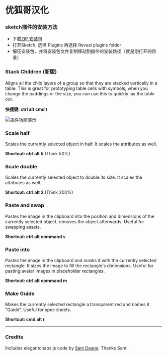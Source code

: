 # 优狐哥汉化

### sketch插件的安装方法

* 下载[ZIP 安装包](https://github.com/cemre/cemre-sketch-plugins/archive/master.zip)
* 打开Sketch, 选择 Plugins 再选择 Reveal plugins folder
* 解压安装包，并将安装包文件复制移动到插件的安装路径（就是刚打开的目录）

### Stack Children (新版)
Aligns all the child layers of a group so that they are stacked vertically in a table. This is great for prototyping table cells with symbols, when you change the paddings or the size, you can use this to quickly lay the table out.

**快捷键: ctrl alt cmd t**

![插件功能演示](https://cloud.githubusercontent.com/assets/200566/7672840/4625c7d2-fcb7-11e4-95f4-32f9e064ede4.gif)

### Scale half
Scales the currently selected object in half. It scales the attributes as well.

**Shortcut: ctrl alt 5** (Think 50%)

### Scale double
Scales the currently selected object to double its size. It scales the attributes as well.

**Shortcut: ctrl alt 2** (Think 200%)

### Paste and swap
Pastes the image in the clipboard into the position and dimensions of the currently selected object, removes the object afterwards. Useful for swapping assets.

**Shortcut: ctrl alt command v**


### Paste into
Pastes the image in the clipboard and masks it with the currently selected rectangle. It sizes the image to fill the rectangle's dimensions. Useful for pasting avatar images in placeholder rectangles.

**Shortcut: ctrl alt command m**

### Make Guide
Makes the currently selected rectangle a transparent red and names it "Guide". Useful for spec sheets.

**Shortcut: cmd alt r**

----

### Credits

Includes elegantchaos.js code by [Sam Deane](https://github.com/samdeane/). Thanks Sam!
